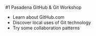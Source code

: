#1 Pasadena GitHub & Git Workshop

* Learn about GitHub.com
* Discover local uses of Git technology
* Try some collaboration patterns
